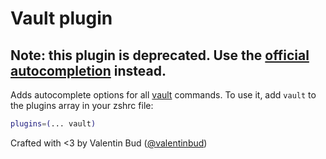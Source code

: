 # Vault plugin
Note: this plugin is deprecated. Use the [official autocompletion](https://www.vaultproject.io/docs/commands/index.html#autocompletion) instead.
-------
Adds autocomplete options for all [vault](https://www.vaultproject.io) commands.
To use it, add `vault` to the plugins array in your zshrc file:
```zsh
plugins=(... vault)
```
Crafted with <3 by Valentin Bud ([@valentinbud](https://twitter.com/valentinbud))

